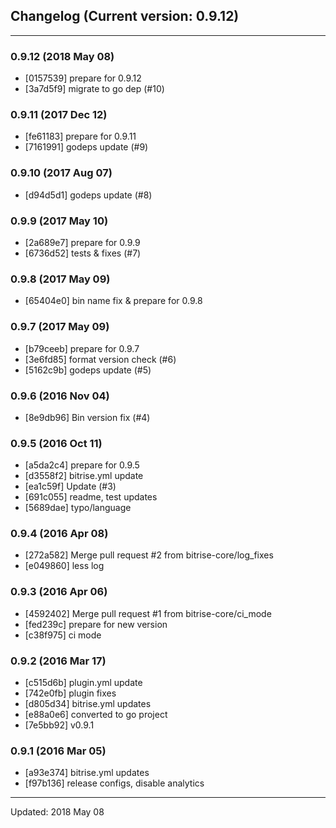 ## Changelog (Current version: 0.9.12)

-----------------

### 0.9.12 (2018 May 08)

* [0157539] prepare for 0.9.12
* [3a7d5f9] migrate to go dep (#10)

### 0.9.11 (2017 Dec 12)

* [fe61183] prepare for 0.9.11
* [7161991] godeps update (#9)

### 0.9.10 (2017 Aug 07)

* [d94d5d1] godeps update (#8)

### 0.9.9 (2017 May 10)

* [2a689e7] prepare for 0.9.9
* [6736d52] tests & fixes (#7)

### 0.9.8 (2017 May 09)

* [65404e0] bin name fix & prepare for 0.9.8

### 0.9.7 (2017 May 09)

* [b79ceeb] prepare for 0.9.7
* [3e6fd85] format version check (#6)
* [5162c9b] godeps update (#5)

### 0.9.6 (2016 Nov 04)

* [8e9db96] Bin version fix (#4)

### 0.9.5 (2016 Oct 11)

* [a5da2c4] prepare for 0.9.5
* [d3558f2] bitrise.yml update
* [ea1c59f] Update (#3)
* [691c055] readme, test updates
* [5689dae] typo/language

### 0.9.4 (2016 Apr 08)

* [272a582] Merge pull request #2 from bitrise-core/log_fixes
* [e049860] less log

### 0.9.3 (2016 Apr 06)

* [4592402] Merge pull request #1 from bitrise-core/ci_mode
* [fed239c] prepare for new version
* [c38f975] ci mode

### 0.9.2 (2016 Mar 17)

* [c515d6b] plugin.yml update
* [742e0fb] plugin fixes
* [d805d34] bitrise.yml updates
* [e88a0e6] converted to go project
* [7e5bb92] v0.9.1

### 0.9.1 (2016 Mar 05)

* [a93e374] bitrise.yml updates
* [f97b136] release configs, disable analytics

-----------------

Updated: 2018 May 08